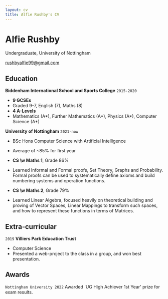 ```yaml
---
layout: cv
title: Alfie Rushby's CV
---
```

# Alfie Rushby
Undergraduate, University of Nottingham

<div id="webaddress">
<a href="rushbyalfie99@gmail.com">rushbyalfie99@gmail.com</a>
</div>


## Education

__Biddenham International School and Sports College__
`2015-2020`
- __9 GCSEs__ 
- Graded 9-7, English (7), Maths (8)
- __4 A-Levels__
- Mathematics (A\*), Further Mathematics (A\*), Physics (A\*), Computer Science (A\*)

__University of Nottingham__
`2021-now`
- BSc Hons Computer Science with Artificial Intelligence 
- Average of ~85% for first year
- __CS \w Maths 1__, Grade 86%
- Learned Informal and Formal proofs, Set Theory, Graphs and Probability. Formal proofs can be used to systematically define axioms and build numbering systems and operation functions.

- __CS \w Maths 2__, Grade 79%
- Learned Linear Algebra, focused heavily on theoretical building and proving of Vector Spaces, Linear Mappings to transform such spaces, and how to represent these functions in terms of Matrices.



## Extra-curricular 

`2019`
__Villiers Park Education Trust__
- Computer Science
- Presented a web-project to the class in a group, and won best presentation.

## Awards

`Nottingham University 2022`
 Awarded 'UG High Achiever 1st Year' prize for exam results.


<!-- ### Footer

Last updated: May 2013 -->


